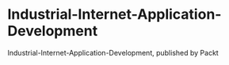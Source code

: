 # Industrial-Internet-Application-Development
Industrial-Internet-Application-Development, published by Packt
